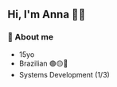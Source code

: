 ## Hi, I'm Anna 👾✨

### 📼 About me 
* 15yo
* Brazilian 🟢🟡🔵
* Systems Development (1/3)

<!--
### 📼 About me 
**annaasz/annaasz** is a ✨ _special_ ✨ repository because its `README.md` (this file) appears on your GitHub profile.

Here are some ideas to get you started:

- 🔭 I’m currently working on ...
- 🌱 I’m currently learning ...
- 👯 I’m looking to collaborate on ...
- 🤔 I’m looking for help with ...
- 💬 Ask me about ...
- 📫 How to reach me: ...
- 😄 Pronouns: ...
- ⚡ Fun fact: ...
-->
